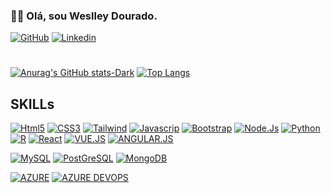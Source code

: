 ### 👋🏼 Olá, sou Weslley Dourado.

[![GitHub](https://img.shields.io/badge/GitHub-100000?style=for-the-badge&logo=github&logoColor=white)](https://github.com/weslleydourado/)
[![Linkedin](https://img.shields.io/badge/LinkedIn-0077B5?style=for-the-badge&logo=linkedin&logoColor=white)](https://linkedin.com/in/weslleydourado/)
#
[![Anurag's GitHub stats-Dark](https://github-readme-stats.vercel.app/api?username=weslleydourado&show_icons=true&theme=dark#gh-dark-mode-only)](https://github.com/weslleydourado/github-readme-stats#gh-dark-mode-only)
[![Top Langs](https://github-readme-stats.vercel.app/api/top-langs/?username=weslleydourado&layout=compact&&show_icons=true&theme=dark#gh-dark-mode-only)](https://github.com/weslleydourado/github-readme-stats)

## SKILLs

[![Html5](https://img.shields.io/badge/HTML5-E34F26?style=for-the-badge&logo=html5&logoColor=white)](https://github.com/weslleydourado/)
[![CSS3](https://img.shields.io/badge/CSS3-1572B6?style=for-the-badge&logo=css3&logoColor=white)](https://github.com/weslleydourado/)
[![Tailwind](https://img.shields.io/badge/Tailwind_CSS-38B2AC?style=for-the-badge&logo=tailwind-css&logoColor=white
)](https://github.com/weslleydourado/)
[![Javascrip](https://img.shields.io/badge/JavaScript-F7DF1E?style=for-the-badge&logo=javascript&logoColor=black)](https://github.com/weslleydourado/)
[![Bootstrap](https://img.shields.io/badge/Bootstrap-563D7C?style=for-the-badge&logo=bootstrap&logoColor=white)](https://github.com/weslleydourado/)
[![Node.Js](https://img.shields.io/badge/Node.js-43853D?style=for-the-badge&logo=node.js&logoColor=white)](https://github.com/weslleydourado/)
[![Python](https://img.shields.io/badge/Python-3776AB?style=for-the-badge&logo=python&logoColor=white)](https://github.com/weslleydourado/)
[![R](https://img.shields.io/badge/R-276DC3?style=for-the-badge&logo=r&logoColor=white)](https://github.com/weslleydourado/)
[![React](https://img.shields.io/badge/React-20232A?style=for-the-badge&logo=react&logoColor=61DAFB)](https://github.com/weslleydourado/)
[![VUE.JS](https://img.shields.io/badge/Vue.js-35495E?style=for-the-badge&logo=vue.js&logoColor=4FC08D)](https://github.com/weslleydourado/)
[![ANGULAR.JS](https://img.shields.io/badge/AngularJS-E23237?style=for-the-badge&logo=angularjs&logoColor=white)](https://github.com/weslleydourado/)

[![MySQL](https://img.shields.io/badge/MySQL-00000F?style=for-the-badge&logo=mysql&logoColor=white)](https://github.com/weslleydourado/)
[![PostGreSQL](https://img.shields.io/badge/PostgreSQL-316192?style=for-the-badge&logo=postgresql&logoColor=white)](https://github.com/weslleydourado/)
[![MongoDB](https://img.shields.io/badge/MongoDB-4EA94B?style=for-the-badge&logo=mongodb&logoColor=white)](https://github.com/weslleydourado/)

[![AZURE](https://img.shields.io/badge/Microsoft_Azure-0089D6?style=for-the-badge&logo=microsoft-azure&logoColor=white)](https://github.com/weslleydourado/)
[![AZURE DEVOPS](https://img.shields.io/badge/Azure_DevOps-0078D7?style=for-the-badge&logo=azure-devops&logoColor=white)](https://github.com/weslleydourado/)



